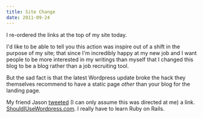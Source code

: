 ```yaml
---
title: Site Change
date: 2011-09-24
---
```


I re-ordered the links at the top of my site today.

I'd like to be able to tell you this action was inspire out of a shift in the purpose of my site; that since I'm incredibly happy at my new job and I want people to be more interested in my writings than myself that I changed this blog to be a blog rather than a job recruiting tool.

But the sad fact is that the latest Wordpress update broke the hack they themselves recommend to have a static page _other_&nbsp;than your blog for the landing page.

My friend Jason [tweeted](http://twitter.com/#!/jasonbrennan/status/116975447526473728) (I can only assume this was directed at me) a link. [ShouldIUseWordpress.com](http://shouldiusewordpress.com/).&nbsp;I really have to learn Ruby on Rails.
